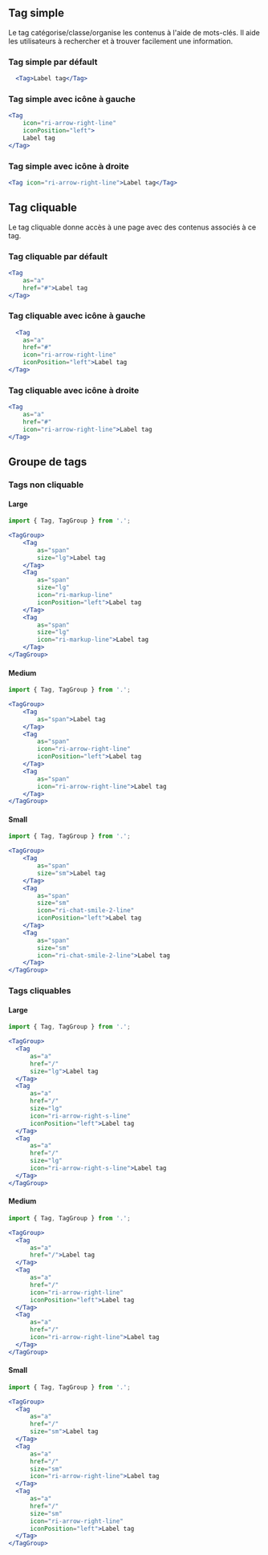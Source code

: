 ## Tag simple

Le tag catégorise/classe/organise les contenus à l'aide de mots-clés. Il aide les utilisateurs à rechercher et à trouver facilement une information.

### Tag simple par défault
```jsx
  <Tag>Label tag</Tag>
```
### Tag simple avec icône à gauche
```jsx
<Tag
    icon="ri-arrow-right-line"
    iconPosition="left">
    Label tag
</Tag>
```
### Tag simple avec icône à droite
```jsx
<Tag icon="ri-arrow-right-line">Label tag</Tag>
```

## Tag cliquable

Le tag cliquable donne accès à une page avec des contenus associés à ce tag.

### Tag cliquable par défault
```jsx
<Tag
    as="a"
    href="#">Label tag
</Tag>
```
### Tag cliquable avec icône à gauche
```jsx
  <Tag
    as="a"
    href="#"
    icon="ri-arrow-right-line"
    iconPosition="left">Label tag
</Tag>
```
### Tag cliquable avec icône à droite
```jsx
<Tag
    as="a"
    href="#"
    icon="ri-arrow-right-line">Label tag
</Tag>
```

## Groupe de tags

### Tags non cliquable

#### Large
```jsx
import { Tag, TagGroup } from '.';

<TagGroup>
    <Tag
        as="span"
        size="lg">Label tag
    </Tag>
    <Tag
        as="span"
        size="lg"
        icon="ri-markup-line"
        iconPosition="left">Label tag
    </Tag>
    <Tag
        as="span"
        size="lg"
        icon="ri-markup-line">Label tag
    </Tag>
</TagGroup>
```

#### Medium
```jsx
import { Tag, TagGroup } from '.';

<TagGroup>
    <Tag
        as="span">Label tag
    </Tag>
    <Tag
        as="span"
        icon="ri-arrow-right-line"
        iconPosition="left">Label tag
    </Tag>
    <Tag
        as="span"
        icon="ri-arrow-right-line">Label tag
    </Tag>
</TagGroup>
```

#### Small
```jsx
import { Tag, TagGroup } from '.';

<TagGroup>
    <Tag
        as="span"
        size="sm">Label tag
    </Tag>
    <Tag
        as="span"
        size="sm"
        icon="ri-chat-smile-2-line"
        iconPosition="left">Label tag
    </Tag>
    <Tag
        as="span"
        size="sm"
        icon="ri-chat-smile-2-line">Label tag
    </Tag>
</TagGroup>
```

### Tags cliquables

#### Large
```jsx
import { Tag, TagGroup } from '.';

<TagGroup>
  <Tag
      as="a"
      href="/"
      size="lg">Label tag
  </Tag>
  <Tag
      as="a"
      href="/"
      size="lg"
      icon="ri-arrow-right-s-line"
      iconPosition="left">Label tag
  </Tag>
  <Tag
      as="a"
      href="/"
      size="lg"
      icon="ri-arrow-right-s-line">Label tag
  </Tag>
</TagGroup>
```

#### Medium
```jsx
import { Tag, TagGroup } from '.';

<TagGroup>
  <Tag
      as="a"
      href="/">Label tag
  </Tag>
  <Tag
      as="a"
      href="/"
      icon="ri-arrow-right-line"
      iconPosition="left">Label tag
  </Tag>
  <Tag
      as="a"
      href="/"
      icon="ri-arrow-right-line">Label tag
  </Tag>
</TagGroup>
```

#### Small
```jsx
import { Tag, TagGroup } from '.';

<TagGroup>
  <Tag
      as="a"
      href="/"
      size="sm">Label tag
  </Tag>
  <Tag
      as="a"
      href="/"
      size="sm"
      icon="ri-arrow-right-line">Label tag
  </Tag>
  <Tag
      as="a"
      href="/"
      size="sm"
      icon="ri-arrow-right-line"
      iconPosition="left">Label tag
  </Tag>
</TagGroup>
```
